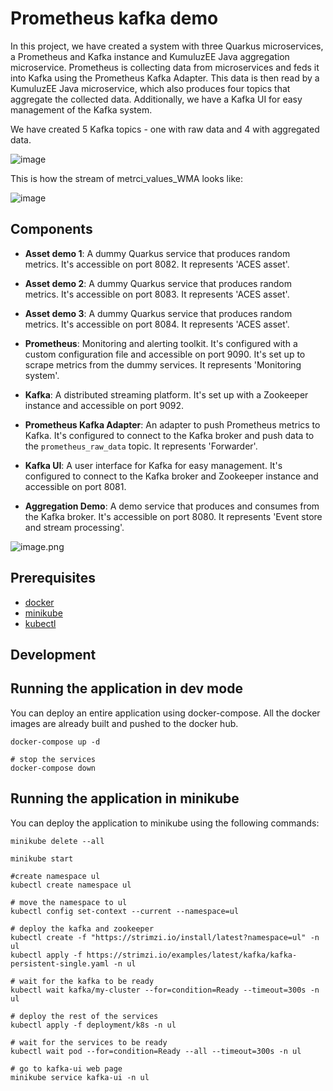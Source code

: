# Prometheus kafka demo

In this project, we have created a system with three Quarkus microservices, a Prometheus and Kafka instance and KumuluzEE Java aggregation microservice. Prometheus is collecting data from microservices and feds it into Kafka using the Prometheus Kafka Adapter. This data is then read by a KumuluzEE Java microservice, which also produces four topics that aggregate the collected data. Additionally, we have a Kafka UI for easy management of the Kafka system.

We have created 5 Kafka topics - one with raw data and 4 with aggregated data.

![image](https://github.com/AnejVovcak/prometheus-kafka-demo/assets/79155108/bbf48cf0-25e6-41bd-bc5f-f7ffa5ced14c)

This is how the stream of metrci_values_WMA looks like:

![image](https://github.com/AnejVovcak/prometheus-kafka-demo/assets/79155108/56ca405f-8801-422c-bbaf-4a44f795d206)


## Components

- **Asset demo 1**: A dummy Quarkus service that produces random metrics. It's accessible on port 8082. It represents 'ACES asset'.

- **Asset demo 2**: A dummy Quarkus service that produces random metrics. It's accessible on port 8083. It represents 'ACES asset'.

- **Asset demo 3**: A dummy Quarkus service that produces random metrics. It's accessible on port 8084. It represents 'ACES asset'.

- **Prometheus**: Monitoring and alerting toolkit. It's configured with a custom configuration file and accessible on port 9090. It's set up to scrape metrics from the dummy services. It represents 'Monitoring system'.

- **Kafka**: A distributed streaming platform. It's set up with a Zookeeper instance and accessible on port 9092.

- **Prometheus Kafka Adapter**: An adapter to push Prometheus metrics to Kafka. It's configured to connect to the Kafka broker and push data to the `prometheus_raw_data` topic. It represents 'Forwarder'.

- **Kafka UI**: A user interface for Kafka for easy management. It's configured to connect to the Kafka broker and Zookeeper instance and accessible on port 8081.

- **Aggregation Demo**: A demo service that produces and consumes from the Kafka broker. It's accessible on port 8080. It represents 'Event store and stream processing'.

![image.png](..%2Fimage.png)

## Prerequisites

- [docker](https://docs.docker.com/get-docker/)
- [minikube](https://minikube.sigs.k8s.io/docs/start/)
- [kubectl](https://kubernetes.io/docs/tasks/tools/install-kubectl/)

## Development

## Running the application in dev mode

You can deploy an entire application using docker-compose. All the docker images are already built and pushed to the docker hub.

```shell script
docker-compose up -d

# stop the services
docker-compose down
```

## Running the application in minikube

You can deploy the application to minikube using the following commands:

```shell script
minikube delete --all

minikube start

#create namespace ul
kubectl create namespace ul

# move the namespace to ul
kubectl config set-context --current --namespace=ul

# deploy the kafka and zookeeper
kubectl create -f "https://strimzi.io/install/latest?namespace=ul" -n ul
kubectl apply -f https://strimzi.io/examples/latest/kafka/kafka-persistent-single.yaml -n ul

# wait for the kafka to be ready
kubectl wait kafka/my-cluster --for=condition=Ready --timeout=300s -n ul

# deploy the rest of the services
kubectl apply -f deployment/k8s -n ul

# wait for the services to be ready
kubectl wait pod --for=condition=Ready --all --timeout=300s -n ul

# go to kafka-ui web page
minikube service kafka-ui -n ul

````
